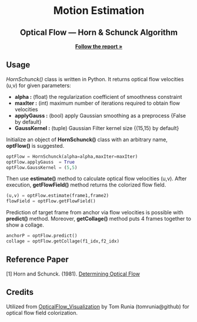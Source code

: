 <br />
<p align="center">
  <h1 align="center">Motion Estimation</h1>
  
  <h2 align="center">Optical Flow — Horn & Schunck Algorithm</h2>

  <p align="center"><a href="https://001honi.github.io/repos/video-processing/optical-flow/report.html"><strong>Follow the report »</strong></a>
  </p>
</p>

## Usage

_HornSchunck()_ class is written in Python. It returns optical flow velocities (u,v) for given parameters:
<ul>
            <li><strong>alpha :</strong> (float) the regularization coefficient of smoothness constraint</li>
            <li><strong>maxIter :</strong> (int) maximum number of iterations required to obtain flow velocities </li>
            <li><strong>applyGauss :</strong> (bool) apply Gaussian smoothing as a preprocess {False by default} </li>
            <li><strong>GaussKernel :</strong> (tuple) Gaussian Filter kernel size {(15,15) by default}
</ul>  

Initialize an object of **HornSchunck()** class with an arbitrary name, **optFlow()** is suggested.
  ```py
  optFlow = HornSchunck(alpha=alpha,maxIter=maxIter)
  optFlow.applyGauss  = True 
  optFlow.GaussKernel = (5,5)
  ```
Then use **estimate()** method to calculate optical flow velocities (u,v). After execution, **getFlowField()** method returns the colorized flow field.
  ```py
 (u,v) = optFlow.estimate(frame1,frame2) 
 flowField = optFlow.getFlowField() 
  ```
Prediction of target frame from anchor via flow velocities is possible with **predict()** method. Moreover, **getCollage()** method puts 4 frames together to show a collage.
  ```py
 anchorP = optFlow.predict() 
 collage = optFlow.getCollage(f1_idx,f2_idx)
  ```

## Reference Paper

[1] Horn and Schunck. (1981). [Determining Optical Flow](https://www.researchgate.net/publication/222450615_Determining_Optical_Flow)


## Credits

Utilized from [OpticalFlow_Visualization](https://github.com/tomrunia/OpticalFlow_Visualization) by Tom Runia (tomrunia@github) for optical flow field colorization.
